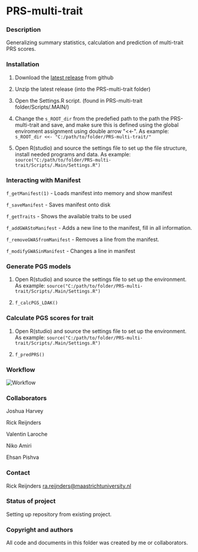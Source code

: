 # PRS-multi-trait


### Description
Generalizing summary statistics, calculation and prediction of multi-trait PRS scores.

### Installation
1) Download the [latest release](https://github.com/Rrtk2/PRS-multi-trait/archive/refs/tags/Alpha.zip) from github

2) Unzip the latest release (into the PRS-multi-trait folder)

3) Open the Settings.R script. (found in PRS-multi-trait folder/Scripts/.MAIN/)

4) Change the ``` s_ROOT_dir ``` from the predefied path to the path the PRS-multi-trait and save, and make sure this is defined using the global enviroment assignment using double arrow "<<-".  As example: ``` s_ROOT_dir <<- "C:/path/to/folder/PRS-multi-trait/" ```  

5) Open R(studio) and source the settings file to set up the file structure, install needed programs and data. As example: ```source("C:/path/to/folder/PRS-multi-trait/Scripts/.Main/Settings.R") ```  

### Interacting with Manifest
 ``` f_getManifest(1) ```    -   Loads manifest into memory and show manifest

 ``` f_saveManifest ```    -   Saves manifest onto disk

 ``` f_getTraits ```    -   Shows the available traits to be used

 ``` f_addGWAStoManifest ```    -   Adds a new line to the manifest, fill in all information.

 ``` f_removeGWASfromManifest ```    -   Removes a line from the manifest.

 ``` f_modifyGWASinManifest ```    -    Changes a line in manifest


### Generate PGS models
1) Open R(studio) and source the settings file to set up the environment. As example: ```source("C:/path/to/folder/PRS-multi-trait/Scripts/.Main/Settings.R") ```

2)  ``` f_calcPGS_LDAK() ``` 

### Calculate PGS scores for trait
1) Open R(studio) and source the settings file to set up the environment. As example: ```source("C:/path/to/folder/PRS-multi-trait/Scripts/.Main/Settings.R") ```

2)  ``` f_predPRS() ``` 




### Workflow
![Workflow](https://github.com/Rrtk2/PRS-multi-trait/blob/main/Workflows/Workflow.png)

### Collaborators
Joshua Harvey

Rick Reijnders

Valentin Laroche 

Niko Amiri

Ehsan Pishva



### Contact
Rick Reijnders ra.reijnders@maastrichtuniversity.nl


### Status of project
Setting up repository from existing project.


### Copyright and authors
All code and documents in this folder was created by me or collaborators.
